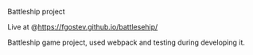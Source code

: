 Battleship project

Live at @https://fgostev.github.io/battlesehip/

Battleship game project, used webpack and testing during developing it. 


